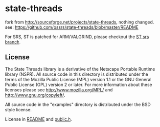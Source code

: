 state-threads
=============

fork from http://sourceforge.net/projects/state-threads, nothing changed.<br/>
see: https://github.com/ossrs/state-threads/blob/master/README

For SRS, ST is patched for ARM/VALGRIND, please checkout the [ST srs branch](https://github.com/ossrs/state-threads/tree/srs).

## License

The State Threads library is a derivative of the Netscape Portable
Runtime library (NSPR).  All source code in this directory is
distributed under the terms of the Mozilla Public License (MPL) version
1.1 or the GNU General Public License (GPL) version 2 or later.  For
more information about these licenses please see
http://www.mozilla.org/MPL/ and http://www.gnu.org/copyleft/.

All source code in the "examples" directory is distributed under the BSD
style license.

License in [README](https://github.com/ossrs/state-threads/blob/master/README#L68) and [public.h](https://github.com/ossrs/state-threads/blob/master/public.h#L1).
